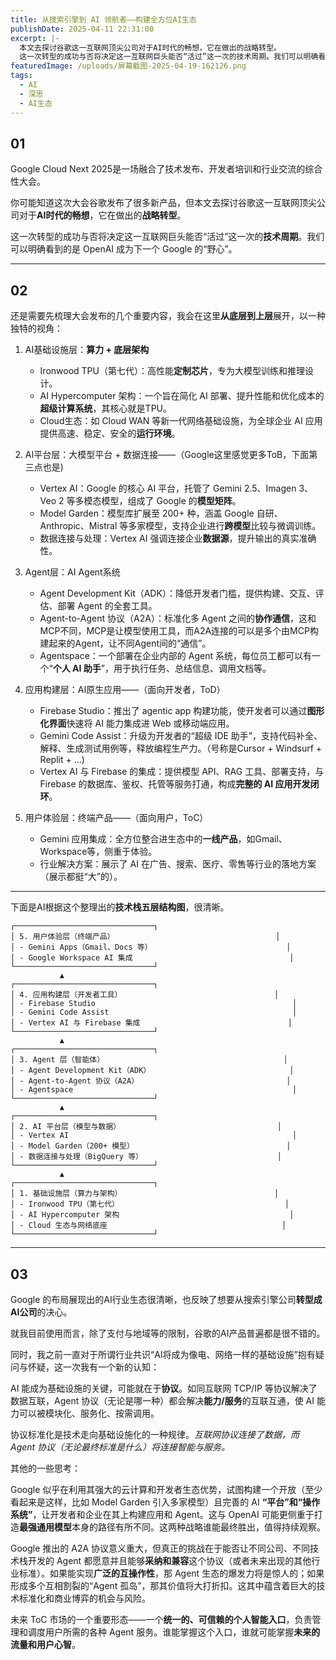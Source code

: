 ```yaml
---
title: 从搜索引擎到 AI 领航者——构建全方位AI生态
publishDate: 2025-04-11 22:31:00
excerpt: |-
  本文去探讨谷歌这一互联网顶尖公司对于AI时代的畅想，它在做出的战略转型。
  这一次转型的成功与否将决定这一互联网巨头能否“活过”这一次的技术周期。我们可以明确看到的是 OpenAI 成为下一个 Google 的“野心”。
featuredImage: /uploads/屏幕截图-2025-04-19-162126.png
tags:
  - AI
  - 深思
  - AI生态
---
```

## 01

Google Cloud Next 2025是一场融合了技术发布、开发者培训和行业交流的综合性大会。

你可能知道这次大会谷歌发布了很多新产品，但本文去探讨谷歌这一互联网顶尖公司对于**AI时代的畅想**，它在做出的**战略转型**。

这一次转型的成功与否将决定这一互联网巨头能否“活过”这一次的**技术周期**。我们可以明确看到的是 OpenAI 成为下一个 Google 的“野心”。

- - -

## 02

还是需要先梳理大会发布的几个重要内容，我会在这里**从底层到上层**展开，以一种独特的视角：

1. AI基础设施层：**算力 + 底层架构**

   * Ironwood TPU（第七代）：高性能**定制芯片**，专为大模型训练和推理设计。
   * AI Hypercomputer 架构：一个旨在简化 AI 部署、提升性能和优化成本的**超级计算系统**，其核心就是TPU。
   * Cloud生态：如 Cloud WAN 等新一代网络基础设施，为全球企业 AI 应用提供高速、稳定、安全的**运行环境**。
2. AI平台层：大模型平台 + 数据连接——（Google这里感觉更多ToB，下面第三点也是)

   * Vertex AI：Google 的核心 AI 平台，托管了 Gemini 2.5、Imagen 3、Veo 2 等多模态模型，组成了 Google 的**模型矩阵**。
   * Model Garden：模型库扩展至 200+ 种，涵盖 Google 自研、Anthropic、Mistral 等多家模型，支持企业进行**跨模型**比较与微调训练。
   * 数据连接与处理：Vertex AI 强调连接企业**数据源**，提升输出的真实准确性。
3. Agent层：AI Agent系统

   * Agent Development Kit（ADK）：降低开发者门槛，提供构建、交互、评估、部署 Agent 的全套工具。
   * Agent-to-Agent 协议（A2A）：标准化多 Agent 之间的**协作通信**，这和MCP不同，MCP是让模型使用工具，而A2A连接的可以是多个由MCP构建起来的Agent，让不同Agent间的“通信”。
   * Agentspace：一个部署在企业内部的 Agent 系统，每位员工都可以有一个“**个人 AI 助手**”，用于执行任务、总结信息、调用文档等。
4. 应用构建层：AI原生应用——（面向开发者，ToD）

   * Firebase Studio：推出了 agentic app 构建功能，使开发者可以通过**图形化界面**快速将 AI 能力集成进 Web 或移动端应用。
   * Gemini Code Assist：升级为开发者的“超级 IDE 助手”，支持代码补全、解释、生成测试用例等，释放编程生产力。（号称是Cursor + Windsurf + Replit + ...)
   * Vertex AI 与 Firebase 的集成：提供模型 API、RAG 工具、部署支持，与 Firebase 的数据库、鉴权、托管等服务打通，构成**完整的 AI 应用开发闭环**。
5. 用户体验层：终端产品——（面向用户，ToC）

   * Gemini 应用集成：全方位整合进生态中的**一线产品**，如Gmail、Workspace等，侧重于体验。
   * 行业解决方案：展示了 AI 在广告、搜索、医疗、零售等行业的落地方案（展示都挺“大”的）。

- - -

下面是AI根据这个整理出的**技术栈五层结构图**，很清晰。

```
┌───────────────────────────────┐
│ 5. 用户体验层（终端产品）                                    │
│ - Gemini Apps（Gmail、Docs 等）                              │
│ - Google Workspace AI 集成                                   │
└───────────────────────────────┘
           ▲
┌───────────────────────────────┐
│ 4. 应用构建层（开发者工具）                                  │
│ - Firebase Studio                                            │
│ - Gemini Code Assist                                         │
│ - Vertex AI 与 Firebase 集成                                 │
└───────────────────────────────┘
           ▲
┌───────────────────────────────┐
│ 3. Agent 层（智能体）                                        │
│ - Agent Development Kit（ADK）                               │
│ - Agent-to-Agent 协议（A2A）                                 │
│ - Agentspace                                                 │
└───────────────────────────────┘
           ▲
┌───────────────────────────────┐
│ 2. AI 平台层（模型与数据）                                   │
│ - Vertex AI                                                  │
│ - Model Garden（200+ 模型）                                  │
│ - 数据连接与处理（BigQuery 等）                              │
└───────────────────────────────┘
           ▲
┌───────────────────────────────┐
│ 1. 基础设施层（算力与架构）                                  │
│ - Ironwood TPU（第七代）                                     │
│ - AI Hypercomputer 架构                                      │
│ - Cloud 生态与网络底座                                       │
└───────────────────────────────┘
```

- - -

## 03

Google 的布局展现出的AI行业生态很清晰，也反映了想要从搜索引擎公司**转型成AI公司**的决心。

就我目前使用而言，除了支付与地域等的限制，谷歌的AI产品普遍都是很不错的。

同时，我之前一直对于所谓行业共识“AI将成为像电、网络一样的基础设施”抱有疑问与怀疑，这一次我有一个新的认知：

AI 能成为基础设施的关键，可能就在于**协议**。如同互联网 TCP/IP 等协议解决了数据互联，Agent 协议（无论是哪一种）都会解决**能力/服务**的互联互通，使 AI 能力可以被模块化、服务化、按需调用。

协议标准化是技术走向基础设施化的一种规律。*互联网协议连接了数据，而 Agent 协议（无论最终标准是什么）将连接智能与服务。*

其他的一些思考：

Google 似乎在利用其强大的云计算和开发者生态优势，试图构建一个开放（至少看起来是这样，比如 Model Garden 引入多家模型）且完善的 AI **“平台”和“操作系统”**，让开发者和企业在其上构建应用和 Agent。这与 OpenAI 可能更侧重于打造**最强通用模型**本身的路径有所不同。这两种战略谁能最终胜出，值得持续观察。

Google 推出的 A2A 协议意义重大，但真正的挑战在于能否让不同公司、不同技术栈开发的 Agent 都愿意并且能够**采纳和兼容**这个协议（或者未来出现的其他行业标准）。如果能实现**广泛的互操作性**，那 Agent 生态的爆发力将是惊人的；如果形成多个互相割裂的“Agent 孤岛”，那其价值将大打折扣。这其中蕴含着巨大的技术标准化和商业博弈的机会与风险。

未来 ToC 市场的一个重要形态——一个**统一的、可信赖的个人智能入口**，负责管理和调度用户所需的各种 Agent 服务。谁能掌握这个入口，谁就可能掌握**未来的流量和用户心智**。
